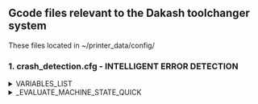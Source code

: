 
<h2>Gcode files relevant to the Dakash toolchanger system</h2>

These files located in ~/printer_data/config/

### 1\. crash_detection.cfg - INTELLIGENT ERROR DETECTION

<details>
<summary>VARIABLES_LIST</summary>
  
```
[gcode_macro VARIABLES_LIST]
variable_tools:[0,1]
variable_active_tool:-1
variable_tc_state:0 #-1:Error, 0: Operational
variable_tc_error_code:0 # 0: No Error, 1: No Tool Attached to Carriage, 2: Tool Dock Failure, 3: Multiple Tools Attached  
variable_global_z_offset:0
variable_error_tools:[]
variable_t0_used_in_print:0
variable_t1_used_in_print:0
variable_print_status:0
variable_current_layer:0
variable_current_bed_temp:0
variable_pause_type:0 # 0: No Error, 1:ToolChanger Error 2: Filament Error

gcode:
```

</details>


<details><summary>_EVALUATE_MACHINE_STATE_QUICK</summary>
  
```
  testing
```

</details>

